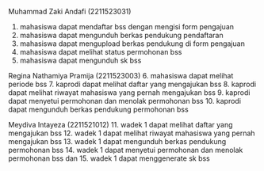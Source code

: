 Muhammad Zaki Andafi (2211523031)
1. mahasiswa dapat mendaftar bss dengan mengisi form pengajuan
2. mahasiswa dapat mengunduh berkas pendukung pendaftaran
3. mahasiswa dapat mengupload berkas pendukung di form pengajuan
4. mahasiswa dapat melihat status permohonan bss
5. mahasiswa dapat mengunduh sk bss

Regina Nathamiya Pramija (2211523003)
6. mahasiswa dapat melihat periode bss
7. kaprodi dapat melihat daftar yang mengajukan bss
8. kaprodi dapat melihat riwayat mahasiswa yang pernah mengajukan bss
9. kaprodi dapat menyetui permohonan dan menolak permohonan bss
10. kaprodi dapat mengunduh berkas pendukung permohonan bss

Meydiva Intayeza (2211521012)
11. wadek 1 dapat melihat daftar yang mengajukan bss
12. wadek 1 dapat melihat riwayat mahasiswa yang pernah mengajukan bss
13. wadek 1 dapat mengunduh berkas pendukung permohonan bss
14. wadek 1 dapat menyetui permohonan dan menolak permohonan bss dan 
15. wadek 1 dapat menggenerate sk bss
